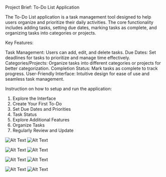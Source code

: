 Project Brief: To-Do List Application

The To-Do List application is a task management tool designed to help users organize and prioritize their daily activities. The core functionality includes adding tasks, setting due dates, marking tasks as complete, and organizing tasks into categories or projects.

Key Features:

Task Management: Users can add, edit, and delete tasks.
Due Dates: Set deadlines for tasks to prioritize and manage time effectively.
Categories/Projects: Organize tasks into different categories or projects for better categorization.
Completion Status: Mark tasks as complete to track progress.
User-Friendly Interface: Intuitive design for ease of use and seamless task management.


Instruction on how to setup and run the application:

1. Explore the Interface
2. Create Your First To-Do
3. Set Due Dates and Priorities
4. Task Status
5. Explore Additional Features
6. Organize Tasks
7. Regularly Review and Update

![Alt Text](https://github.com/Akshitcode/To-Do-List-App/blob/master/WhatsApp%20Image%202024-01-10%20at%2015.41.13_98d8a35a.jpg)   ![Alt Text](https://github.com/Akshitcode/To-Do-List-App/blob/master/WhatsApp%20Image%202024-01-10%20at%2015.41.14_14e8d5fb.jpg)

![Alt Text](https://github.com/Akshitcode/To-Do-List-App/blob/master/WhatsApp%20Image%202024-01-10%20at%2015.41.14_3050a76c.jpg)  ![Alt Text](https://github.com/Akshitcode/To-Do-List-App/blob/master/WhatsApp%20Image%202024-01-10%20at%2015.41.14_eefb657f.jpg)

![Alt Text](https://github.com/Akshitcode/To-Do-List-App/blob/master/WhatsApp%20Image%202024-01-10%20at%2015.41.15_009cef9a.jpg)  ![Alt Text](https://github.com/Akshitcode/To-Do-List-App/blob/master/WhatsApp%20Image%202024-01-10%20at%2015.41.15_976a0c61.jpg)

![Alt Text](https://github.com/Akshitcode/To-Do-List-App/blob/master/WhatsApp%20Image%202024-01-10%20at%2015.41.15_d1469276.jpg)  ![Alt Text](https://github.com/Akshitcode/To-Do-List-App/blob/master/WhatsApp%20Image%202024-01-10%20at%2015.41.16_7783c551.jpg)

